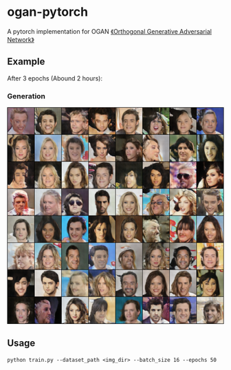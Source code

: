 # ogan-pytorch

A pytorch implementation for OGAN [《Orthogonal Generative Adversarial Network》](https://arxiv.org/abs/1903.01931)

## Example

After 3 epochs (Abound 2 hours):

### Generation

<img src="./assets/demo.png">

## Usage

```shell script
python train.py --dataset_path <img_dir> --batch_size 16 --epochs 50
```
